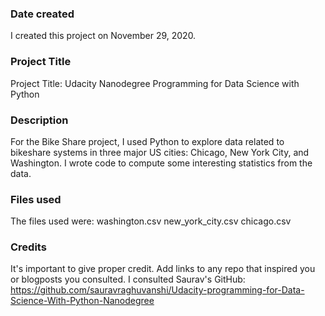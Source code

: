 ### Date created
I created this project on November 29, 2020.

### Project Title
Project Title: Udacity Nanodegree Programming for Data Science with Python

### Description
For the Bike Share project, I used Python to explore data related to bikeshare systems in three major US cities: Chicago, New York City, and Washington. I wrote code to compute some interesting statistics from the data. 

### Files used
The files used were:
washington.csv
new_york_city.csv
chicago.csv

### Credits
It's important to give proper credit. Add links to any repo that inspired you or blogposts you consulted.
I consulted Saurav's GitHub: https://github.com/sauravraghuvanshi/Udacity-programming-for-Data-Science-With-Python-Nanodegree
